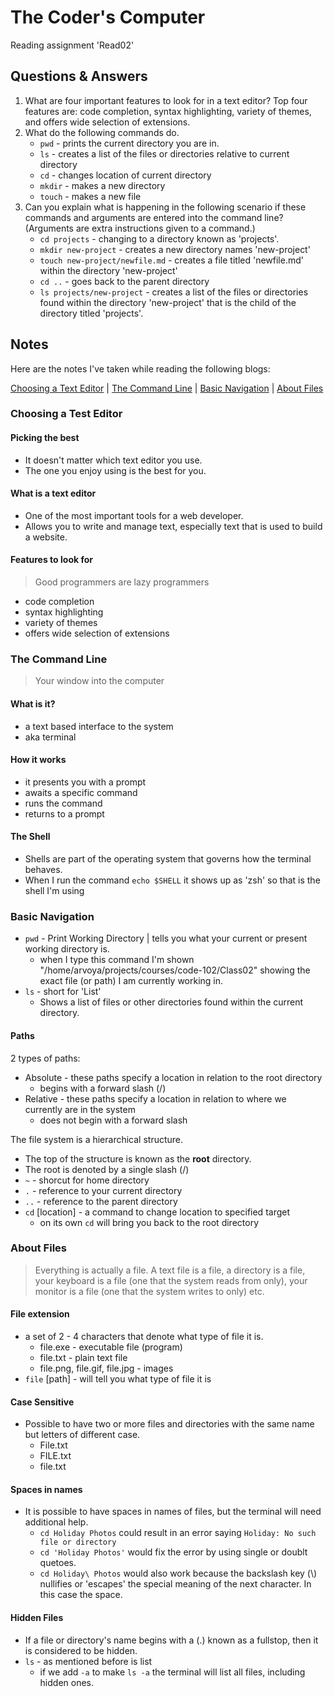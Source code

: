 # The Coder's Computer

Reading assignment 'Read02'

## Questions & Answers

1. What are four important features to look for in a text editor? Top four features are: code completion, syntax highlighting, variety of themes, and offers wide selection of extensions.
2. What do the following commands do.
    - `pwd` - prints the current directory you are in.
    - `ls` - creates a list of the files or directories relative to current directory
    - `cd` - changes location of current directory
    - `mkdir` - makes a new directory
    - `touch` - makes a new file
3. Can you explain what is happening in the following scenario if these commands and arguments are entered into the command line? (Arguments are extra instructions given to a command.)
    - `cd projects` - changing to a directory known as 'projects'.
    - `mkdir new-project` - creates a new directory names 'new-project'
    - `touch new-project/newfile.md` - creates a file titled 'newfile.md' within the directory 'new-project'
    - `cd ..` - goes back to the parent directory
    - `ls projects/new-project` - creates a list of the files or directories found within the directory 'new-project' that is the child of the directory titled 'projects'.

## Notes

Here are the notes I've taken while reading the following blogs:

[Choosing a Text Editor](chrome-extension://efaidnbmnnnibpcajpcglclefindmkaj/https://codefellows.github.io/code-102-guide/curriculum/class-02/Choosing-A-Text-Editor--The-Older-Coder.pdf) \|
[The Command Line](https://ryanstutorials.net/linuxtutorial/commandline.php)
\| [Basic Navigation](https://ryanstutorials.net/linuxtutorial/navigation.php) \| [About Files](https://ryanstutorials.net/linuxtutorial/aboutfiles.php)

### Choosing a Test Editor

#### Picking the best

- It doesn't matter which text editor you use.
- The one you enjoy using is the best for you.

#### What is a text editor

- One of the most important tools for a web developer.
- Allows you to write and manage text, especially text that is used to build a website.

#### Features to look for

> Good programmers are lazy programmers

- code completion
- syntax highlighting
- variety of themes
- offers wide selection of extensions

### The Command Line

> Your window into the computer

#### What is it?

- a text based interface to the system
- aka terminal

#### How it works

- it presents you with a prompt
- awaits a specific command
- runs the command
- returns to a prompt

#### The Shell

- Shells are part of the operating system that governs how the terminal behaves.
- When I run the command
`echo $SHELL` it shows up as 'zsh' so that is the shell I'm using

### Basic Navigation

- `pwd` - Print Working Directory \| tells you what your current or present working directory is.
  - when I type this command I'm shown "/home/arvoya/projects/courses/code-102/Class02" showing the exact file (or path) I am currently working in.
- `ls` - short for 'List'
  - Shows a list of files or other directories found within the current directory.

#### Paths

2 types of paths:

- Absolute - these paths specify a location in relation to the root directory
  - begins with a forward slash (/)
- Relative - these paths specify a location in relation to where we currently are in the system
  - does not begin with a forward slash

The file system is a hierarchical structure.

- The top of the structure is known as the **root** directory. 
- The root is denoted by a single slash (/)
- `~` - shorcut for home directory
- `.` - reference to your current directory
- `..` - reference to the parent directory
- `cd` \[location] - a command to change location to specified target
  - on its own `cd` will bring you back to the root directory

### About Files

> Everything is actually a file. A text file is a file, a directory is a file, your keyboard is a file (one that the system reads from only), your monitor is a file (one that the system writes to only) etc.

#### File extension

- a set of 2 - 4 characters that denote what type of file it is. 
  - file.exe - executable file (program)
  - file.txt - plain text file
  - file.png, file.gif, file.jpg - images
- `file` \[path] - will tell you what type of file it is

#### Case Sensitive

- Possible to have two or more files and directories with the same name but letters of different case. 
  - File.txt
  - FILE.txt
  - file.txt

#### Spaces in names

- It is possible to have spaces in names of files, but the terminal will need additional help. 
  - `cd Holiday Photos` could result in an error saying `Holiday: No such file or directory`
  - `cd 'Holiday Photos'` would fix the error by using single or doublt quetoes. 
  - `cd Holiday\ Photos` would also work because the backslash key (\\) nullifies or 'escapes' the special meaning of the next character. In this case the space.

#### Hidden Files

- If a file or directory's name begins with a (.) known as a fullstop, then it is considered to be hidden. 
- `ls` - as mentioned before is list 
  - if we add `-a` to make `ls -a` the terminal will list all files, including hidden ones.
